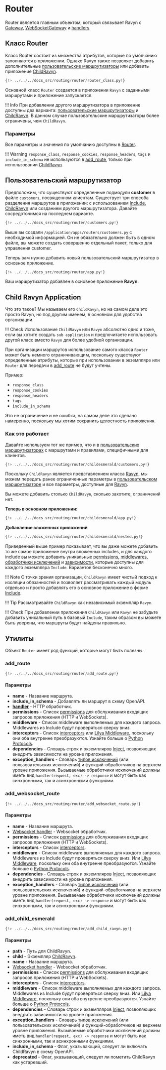 # Router

Router является главным объектом, который связывает Ravyn с [Gateway](./routes.md#gateway), [WebSocketGateway](./routes.md#websocketgateway)
и [handlers](./handlers.md).

## Класс Router

Класс Router состоит из множества атрибутов, которые по умолчанию заполняются в приложении. Однако Ravyn также позволяет
добавить дополнительные [пользовательские маршрутизаторы](#custom-router) или добавить приложение [ChildRavyn](#child-ravyn-application).

```python
{!> ../../../docs_src/routing/router/router_class.py!}
```

Основной класс `Router` создается в приложении `Ravyn` с заданными маршрутами и приложение запускается.

!!! Info
    При добавлении другого маршрутизатора в приложение доступны два варианта: [пользовательские маршрутизаторы](#custom-router)
    и [ChildRavyn](#child-ravyn-application). В данном случае пользовательские маршрутизаторы
    более ограничены, чем `ChildRavyn`.

### Параметры

Все параметры и значения по умолчанию доступны в [Router](../references/routing/router.md).

!!! Warning
    `response_class`, `response_cookies`, `response_headers`, `tags` и `include_in_schema` не используются в
    [add_route](#add_route), только при использовании [ChildRavyn](#child-ravyn-application).

## Пользовательский маршрутизатор

Предположим, что существуют определенные подмодули **customer** в файле `customers`, посвященном клиентам.
Существует три способа разделения маршрутов в приложении: с использованием [Include](./routes.md#include),
[ChildRavyn](#child-ravyn-application) или созданием другого маршрутизатора. Давайте сосредоточимся на последнем варианте.

```python hl_lines="28-35" title="/application/apps/routers/customers.py"
{!> ../../../docs_src/routing/router/customers.py!}
```

Выше вы создали `/application/apps/routers/customers.py` с необходимой информацией. Он не обязательно должен быть в одном файле,
вы можете создать совершенно отдельный пакет, только для управления customer.

Теперь вам нужно добавить новый пользовательский маршрутизатор в основное приложение.

```python hl_lines="1 6" title="/application/app.py"
{!> ../../../docs_src/routing/router/app.py!}
```

Ваш маршрутизатор добавлен в основное приложение **Ravyn**.

## Child Ravyn Application

Что это такое? Мы называем его `ChildRavyn`, но на самом деле это просто Ravyn, но под другим именем, в основном для удобства организации.

!!! Check
    Использование `ChildRavyn` или `Ravyn` абсолютно одно и тоже, если вы хотите создать `sub application`
    и предпочитаете использовать другой класс вместо `Ravyn` для более удобной организации.

При организации маршрутов использование самого класса `Router` может быть немного ограничивающим, поскольку существуют определенные атрибуты,
которые при использовании в экземпляре или `Router` для передачи в [add_route](#add_route) не будут учтены.

Пример:

* `response_class`
* `response_cookies`
* `response_headers`
* `tags`
* `include_in_schema`

Это не ограничение и не ошибка, на самом деле это сделано намеренно, поскольку мы хотим сохранить целостность приложения.

### Как это работает

Давайте используем тот же пример, что и в [пользовательских маршрутизаторах](#custom-router) с маршрутами и правилами, специфичными для клиентов.

```python hl_lines="28-40" title="/application/apps/routers/customers.py"
{!> ../../../docs_src/routing/router/childesmerald/customers.py!}
```

Поскольку `ChildRavyn` является представлением класса [Ravyn](../application/applications.md),
мы можем передать ранее ограниченные параметры в [пользовательском маршрутизаторе](#custom-router) и все параметры,
доступные для [Ravyn](../application/applications.md).

Вы можете добавить столько `ChildRavyn`, сколько захотите, ограничений нет.

**Теперь в основном приложении:**

```python hl_lines="5" title="/application/app.py"
{!> ../../../docs_src/routing/router/childesmerald/app.py!}
```

**Добавление вложенных приложений**

```python hl_lines="9 13-14" title="/application/app.py"
{!> ../../../docs_src/routing/router/childesmerald/nested.py!}
```

Приведенный выше пример показывает, что вы даже можете добавить то же самое приложение внутри вложенных includes,
и для каждого include вы можете добавить уникальные [permissions](../permissions/index.md), [middlewares](../middleware/middleware.md),
[обработчики исключений](../exception-handlers.md) и [зависимости](../dependencies.md), которые доступны для каждого экземпляра `Include`.
Вариантов бесконечно много.

!!! Note
    С точки зрения организации, `ChildRavyn` имеет чистый подход к изоляции обязанностей и позволяет
    рассматривать каждый модуль отдельно и просто добавлять его в основное приложение
    в форме [Include](./routes.md#include).

!!! Tip
    Рассматривайте `ChildRavyn` как независимый экземпляр `Ravyn`.

!!! Check
    При добавлении приложения `ChildRavyn` или `Ravyn` не забудьте добавить уникальный путь в базовый `Include`,
    таким образом вы можете быть уверены, что маршруты будут найдены правильно.

## Утилиты

Объект `Router` имеет ряд функций, которые могут быть полезны.

### add_route

```python
{!> ../../../docs_src/routing/router/add_route.py!}
```

#### Параметры

* **name** - Название маршрута.
* **include_in_schema** - Добавлять ли маршрут в схему OpenAPI.
* **[handler](./handlers.md#http-handlers)** - HTTP обработчик.
* **permissions** - Список [permissions](../permissions/index.md) для обслуживания входящих запросов приложения (HTTP и WebSockets).
* **middleware** - Список middleware выполняемых для каждого запроса. Middlewares из Include будут проверяться сверху вниз.
* **interceptors** - Список [interceptors](../interceptors.md) или <a href='https://www.lilya.dev/middleware/' target='_blank'>Lilya Middleware</a>,
поскольку они оба внутренне преобразуются. Узнайте больше о [Python Protocols](https://peps.python.org/pep-0544/).
* **dependencies** - Словарь строк и экземпляров [Inject](../dependencies.md), позволяющих внедрить зависимости на уровне приложения.
* **exception_handlers** - Словарь [типов исключений](../exceptions.md) (или пользовательских исключений) и функций-обработчиков на верхнем уровне приложения.
Вызываемые обработчики исключений должны иметь вид `handler(request, exc) -> response` и могут быть как синхронными, так и асинхронными функциями.

### add_websocket_route

```python
{!> ../../../docs_src/routing/router/add_websocket_route.py!}
```

#### Параметры

* **name** - Название маршрута.
* [Websocket handler](./handlers.md#websocket-handler) - Websocket обработчик.
* **permissions** - Список [permissions](../permissions/index.md) для обслуживания входящих запросов приложения (HTTP и WebSockets).
* **interceptors** - Список [interceptors](../interceptors.md).
* **middleware** - Список middleware выполняемых для каждого запроса. Middlewares из Include будут проверяться сверху вниз.
Или <a href='https://www.lilya.dev/middleware/' target='_blank'>Lilya Middleware</a>, поскольку они оба внутренне преобразуются.
Узнайте больше о [Python Protocols](https://peps.python.org/pep-0544/).
* **dependencies** - Словарь строк и экземпляров [Inject](../dependencies.md), позволяющих внедрить зависимости на уровне приложения.
* **exception_handlers** - Словарь [типов исключений](../exceptions.md) (или пользовательских исключений) и функций-обработчиков на верхнем уровне приложения.
Вызываемые обработчики исключений должны иметь вид `handler(request, exc) -> response` и могут быть как синхронными, так и асинхронными функциями.

### add_child_esmerald

```python
{!> ../../../docs_src/routing/router/add_child_ravyn.py!}
```

#### Параметры

* **path** - Путь для ChildRavyn.
* **child** - Экземпляр [ChildRavyn](#child-ravyn-application).
* **name** - Название маршрута.
* [Websocket handler](./handlers.md#websocket-handler) - Websocket обработчик.
* **permissions** - Список [permissions](../permissions/index.md) для обслуживания входящих запросов приложения (HTTP и WebSockets).
* **interceptors** - Список [interceptors](../interceptors.md).
* **middleware** - Список middleware выполняемых для каждого запроса. Middlewares из Include будут проверяться сверху вниз.
Или <a href='https://www.lilya.dev/middleware/' target='_blank'>Lilya Middleware</a>, поскольку они оба внутренне преобразуются.
Узнайте больше о [Python Protocols](https://peps.python.org/pep-0544/).
* **dependencies** - Словарь строк и экземпляров [Inject](../dependencies.md), позволяющих внедрить зависимости на уровне приложения.
* **exception_handlers** - Словарь [типов исключений](../exceptions.md) (или пользовательских исключений) и функций-обработчиков на верхнем уровне приложения.
Вызываемые обработчики исключений должны иметь вид `handler(request, exc) -> response` и могут быть как синхронными, так и асинхронными функциями.
* **include_in_schema** - Флаг, указывающий, следует ли включать ChildRavyn в схему OpenAPI.
* **deprecated** - Флаг, указывающий, следует ли пометить ChildRavyn как устаревший.
